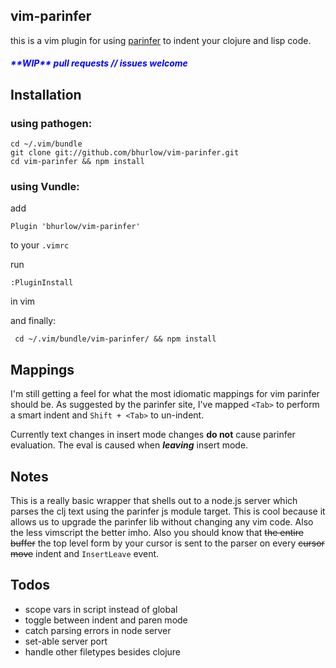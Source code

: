 ## vim-parinfer

this is a vim plugin for using [parinfer](https://shaunlebron.github.io/parinfer/) to indent your clojure and lisp code.

<h5 style="color: blue;"> **WIP** pull requests // issues welcome </h5>

## Installation 

### using pathogen: 

```
cd ~/.vim/bundle
git clone git://github.com/bhurlow/vim-parinfer.git
cd vim-parinfer && npm install 
```
### using Vundle:

add 

```
Plugin 'bhurlow/vim-parinfer'
```

to your `.vimrc`

run
 
```
:PluginInstall
```
in vim
 
and finally:

```
 cd ~/.vim/bundle/vim-parinfer/ && npm install
```


## Mappings 

I'm still getting a feel for what the most idiomatic mappings for vim parinfer should be. As suggested by the parinfer site, I've mapped `<Tab>` to perform a smart indent and `Shift + <Tab>` to un-indent. 

Currently text changes in insert mode changes **do not** cause parinfer evaluation. The eval is caused when ***leaving*** insert mode. 

## Notes

This is a really basic wrapper that shells out to a node.js server which parses the clj text using the parinfer js module target. This is cool because it allows us to upgrade the parinfer lib without changing any vim code. Also the less vimscript the better imho. Also you should know that ~~the entire buffer~~ the top level form by your cursor is sent to the parser on every ~~cursor move~~ indent and `InsertLeave` event.

## Todos

- scope vars in script instead of global 
- toggle between indent and paren mode
- catch parsing errors in node server
- set-able server port 
- handle other filetypes besides clojure 



